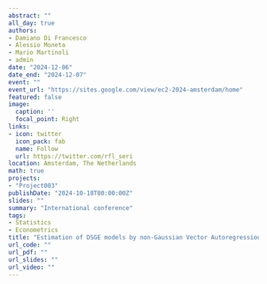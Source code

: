 ```yaml
---
abstract: ""
all_day: true
authors:
- Damiano Di Francesco
- Alessio Moneta
- Mario Martinoli
- admin
date: "2024-12-06"
date_end: "2024-12-07"
event: ""
event_url: "https://sites.google.com/view/ec2-2024-amsterdam/home"
featured: false
image:
  caption: ''
  focal_point: Right
links:
- icon: twitter
  icon_pack: fab
  name: Follow
  url: https://twitter.com/rfl_seri
location: Amsterdam, The Netherlands
math: true
projects:
- "Project003"
publishDate: "2024-10-18T00:00:00Z"
slides: ""
summary: "International conference"
tags:
- Statistics
- Econometrics
title: "Estimation of DSGE models by non-Gaussian Vector Autoregressions"
url_code: ""
url_pdf: ""
url_slides: ""
url_video: ""
---
```

